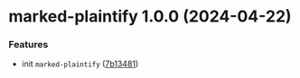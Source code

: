 # marked-plaintify 1.0.0 (2024-04-22)


### Features

* init `marked-plaintify` ([7b13481](https://github.com/bent10/marked-extensions/commit/7b134810932dec28cdc3a4b5254613e999a29465))
